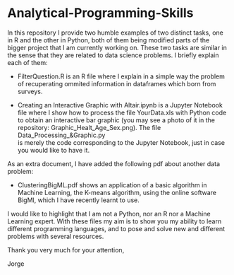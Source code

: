 # Analytical-Programming-Skills
In this repository I provide two humble examples of two distinct tasks, one in R and the other in Python, both of them being modified parts of the bigger project that I am currently working on. These two tasks are similar in the sense that they are related to data science problems. I briefly explain each of them:

   - FilterQuestion.R is an R file where I explain in a simple way the problem of 
     recuperating ommited information in dataframes which born from surveys.
     
   - Creating an Interactive Graphic with Altair.ipynb is a Jupyter Notebook file where I show how to process the file YourData.xls
     with Python code to obtain an interactive bar graphic (you may see a photo of it in the repository: Graphic_Healt_Age_Sex.png). The file Data_Processing_&Graphic.py  
     is merely the code corresponding to the Jupyter Notebook, just in case you would like to have it. 
      
As an extra document, I have added the following pdf about another data problem:

  - ClusteringBigML.pdf shows an application of a basic algorithm in Machine Learning, the K-means algorithm, using the online software BigMl, which I have recently learnt to       use.

I would like to highlight that I am not a Python, nor an R nor a Machine Learning expert. With these files my aim is to show you my ability to learn different programming languages, and to pose and solve new and different problems with several resources.

Thank you very much for your attention,

Jorge
